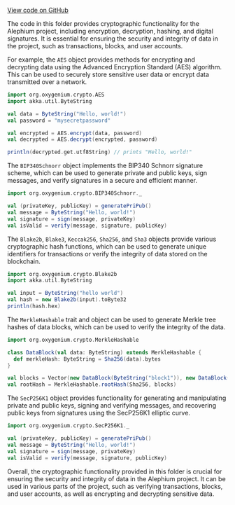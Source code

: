 [View code on GitHub](https://github.com/oxygenium/oxygenium/.autodoc/docs/json/crypto/src/main/scala/org/oxygenium/crypto)

The code in this folder provides cryptographic functionality for the Alephium project, including encryption, decryption, hashing, and digital signatures. It is essential for ensuring the security and integrity of data in the project, such as transactions, blocks, and user accounts.

For example, the `AES` object provides methods for encrypting and decrypting data using the Advanced Encryption Standard (AES) algorithm. This can be used to securely store sensitive user data or encrypt data transmitted over a network.

```scala
import org.oxygenium.crypto.AES
import akka.util.ByteString

val data = ByteString("Hello, world!")
val password = "mysecretpassword"

val encrypted = AES.encrypt(data, password)
val decrypted = AES.decrypt(encrypted, password)

println(decrypted.get.utf8String) // prints "Hello, world!"
```

The `BIP340Schnorr` object implements the BIP340 Schnorr signature scheme, which can be used to generate private and public keys, sign messages, and verify signatures in a secure and efficient manner.

```scala
import org.oxygenium.crypto.BIP340Schnorr._

val (privateKey, publicKey) = generatePriPub()
val message = ByteString("Hello, world!")
val signature = sign(message, privateKey)
val isValid = verify(message, signature, publicKey)
```

The `Blake2b`, `Blake3`, `Keccak256`, `Sha256`, and `Sha3` objects provide various cryptographic hash functions, which can be used to generate unique identifiers for transactions or verify the integrity of data stored on the blockchain.

```scala
import org.oxygenium.crypto.Blake2b
import akka.util.ByteString

val input = ByteString("hello world")
val hash = new Blake2b(input).toByte32
println(hash.hex)
```

The `MerkleHashable` trait and object can be used to generate Merkle tree hashes of data blocks, which can be used to verify the integrity of the data.

```scala
import org.oxygenium.crypto.MerkleHashable

class DataBlock(val data: ByteString) extends MerkleHashable {
  def merkleHash: ByteString = Sha256(data).bytes
}

val blocks = Vector(new DataBlock(ByteString("block1")), new DataBlock(ByteString("block2")))
val rootHash = MerkleHashable.rootHash(Sha256, blocks)
```

The `SecP256K1` object provides functionality for generating and manipulating private and public keys, signing and verifying messages, and recovering public keys from signatures using the SecP256K1 elliptic curve.

```scala
import org.oxygenium.crypto.SecP256K1._

val (privateKey, publicKey) = generatePriPub()
val message = ByteString("Hello, world!")
val signature = sign(message, privateKey)
val isValid = verify(message, signature, publicKey)
```

Overall, the cryptographic functionality provided in this folder is crucial for ensuring the security and integrity of data in the Alephium project. It can be used in various parts of the project, such as verifying transactions, blocks, and user accounts, as well as encrypting and decrypting sensitive data.
